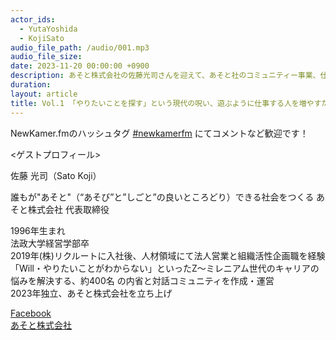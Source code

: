 ```yaml
---
actor_ids:
  - YutaYoshida
  - KojiSato
audio_file_path: /audio/001.mp3
audio_file_size:
date: 2023-11-20 00:00:00 +0900
description: あそと株式会社の佐藤光司さんを迎えて、あそと社のコミュニティー事業、仕事と遊び、についてお話しました。
duration: 
layout: article
title: Vol.1 「やりたいことを探す」という現代の呪い、遊ぶように仕事する人を増やすために
---
```


NewKamer.fmのハッシュタグ [#newkamerfm](https://twitter.com/search?q=%23newkamerfm&src=typed_query&f=live) にてコメントなど歓迎です！

<ゲストプロフィール>

佐藤 光司（Sato Koji）

誰もが"あそと"（“あそび”と”しごと”の良いところどり）できる社会をつくる あそと株式会社 代表取締役

1996年⽣まれ  
法政⼤学経営学部卒  
2019年(株)リクルートに⼊社後、⼈材領域にて法⼈営業と組織活性企画職を経験  
「Will・やりたいことがわからない」といったZ〜ミレニアム世代のキャリアの悩みを解決する、約400名 の内省と対話コミュニティを作成・運営  
2023年独⽴、あそと株式会社を⽴ち上げ  

[Facebook](https://www.facebook.com/profile.php?id=100013102029008)  
[あそと株式会社](https://asoto.jp/)
